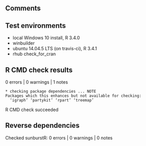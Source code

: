 ## Comments

## Test environments
* local Windows 10 install, R 3.4.0
* winbuilder
* ubuntu 14.04.5 LTS (on travis-ci), R 3.4.1
* rhub check_for_cran

## R CMD check results

0 errors | 0 warnings | 1 notes

```
* checking package dependencies ... NOTE
Packages which this enhances but not available for checking:
  ‘igraph’ ‘partykit’ ‘rpart’ ‘treemap’
```

R CMD check succeeded

## Reverse dependencies

Checked sunburstR: 0 errors | 0 warnings | 0 notes


